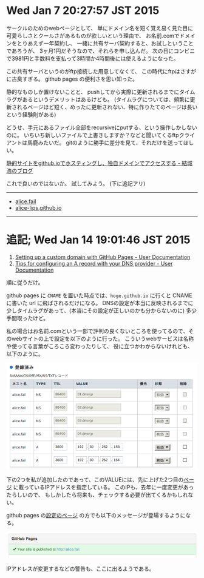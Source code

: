 Wed Jan  7 20:27:57 JST 2015
===

サークルのためのwebページとして、
単にドメイン名を短く覚え易く見た目に可愛らしさとクールさがあるものが欲しいという理由で、
お名前.comでドメインをとりあえず一年契約し、
一緒に共有サーバ契約すると、お試しということであろうが、
3ヶ月1円だそうなので、それらを申し込んだ。
次の日にコンビニで3981円と手数料を支払って3時間か4時間後には使えるようになった。

この共有サーバというのがftp接続した用意してなくて、
この時代にftpはさすがに古臭すぎる。
github pages の便利さを思い知った。

静的なものしか置けないことと、
pushしてから実際に更新されるまでにタイムラグがあるというデメリットはあるけども。
(タイムラグについては、頻繁に更新されるページほど短く、めったに更新されない、特に作りたてのページは長いという経験則がある)

どうせ、手元にあるファイル全部をrecursiveにputする、という操作しかしないのに。
いちいち新しいファイルで上書きしますか？などと聞いてくるftpクライアントは馬鹿みたいだ。
gitのように勝手に差分を見て、それだけを送ってほしい。

[静的サイトをgithub.ioでホスティングし、独自ドメインでアクセスする - 結城浩のブログ](http://blog.textfile.org/20141014/github/)

これで良いのではないか。
試してみよう。 (下に追記アリ)

---

- [alice.fail](http://alice.fail/)
- [alice-lips.github.io](http://alice-lips.github.io/)

---

追記; Wed Jan 14 19:01:46 JST 2015
===

1. [Setting up a custom domain with GitHub Pages - User Documentation](https://help.github.com/articles/setting-up-a-custom-domain-with-github-pages/)
2. [Tips for configuring an A record with your DNS provider - User Documentation](https://help.github.com/articles/tips-for-configuring-an-a-record-with-your-dns-provider/)

順に従うだけ。

github pages に `CNAME` を置いた時点では、`hoge.github.io` に行くと CNAME に書いた url に飛ばされるだけになる。
DNSの設定が本当に反映されるまでに少しタイムラグがあって、(本当にその設定が正しいのかも分からないのに) 
多少手間取ったけど。

私の場合はお名前.comという一部で評判の良くないところを使ってるので、そのwebサイトの上で設定を以下のように行った。
こういうwebサービスは名称や使ってる言葉がころころ変わったりして、
役に立つかわからないけれども、以下のように。

![](../../img/150107.png)

下の2つを私が追加したのであって、このVALUEには、先に上げた2つ目の[ページ](https://help.github.com/articles/tips-for-configuring-an-a-record-with-your-dns-provider/)
に載っているIPアドレスを指定している。
このIPも、去年に一度変更があったらしいので、
もしかしたら将来も、チェックする必要が出てくるかもしれない。

github pages の[設定のページ](https://github.com/alice-lips/alice-lips.github.io/settings)
の方でも以下のメッセージが登場するようになる。

![](../../img/150107b.png)

IPアドレスが変更するなどの警告も、ここに出るようである。

